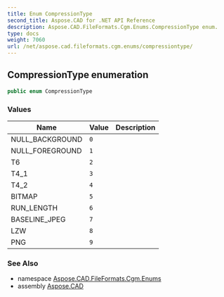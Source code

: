 ```yaml
---
title: Enum CompressionType
second_title: Aspose.CAD for .NET API Reference
description: Aspose.CAD.FileFormats.Cgm.Enums.CompressionType enum. 
type: docs
weight: 7060
url: /net/aspose.cad.fileformats.cgm.enums/compressiontype/
---
```

## CompressionType enumeration

```csharp
public enum CompressionType
```

### Values

| Name | Value | Description |
| --- | --- | --- |
| NULL_BACKGROUND | `0` |  |
| NULL_FOREGROUND | `1` |  |
| T6 | `2` |  |
| T4_1 | `3` |  |
| T4_2 | `4` |  |
| BITMAP | `5` |  |
| RUN_LENGTH | `6` |  |
| BASELINE_JPEG | `7` |  |
| LZW | `8` |  |
| PNG | `9` |  |

### See Also

* namespace [Aspose.CAD.FileFormats.Cgm.Enums](../../aspose.cad.fileformats.cgm.enums/)
* assembly [Aspose.CAD](../../)


